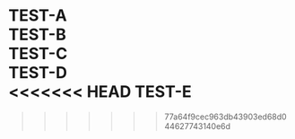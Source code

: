 TEST-A  
TEST-B  
TEST-C  
TEST-D  
<<<<<<< HEAD
TEST-E
=======
>>>>>>> 77a64f9cec963db43903ed68d044627743140e6d


